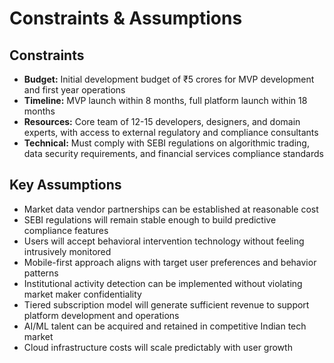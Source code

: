 # Constraints & Assumptions

## Constraints

- **Budget:** Initial development budget of ₹5 crores for MVP development and first year operations
- **Timeline:** MVP launch within 8 months, full platform launch within 18 months
- **Resources:** Core team of 12-15 developers, designers, and domain experts, with access to external regulatory and compliance consultants
- **Technical:** Must comply with SEBI regulations on algorithmic trading, data security requirements, and financial services compliance standards

## Key Assumptions

- Market data vendor partnerships can be established at reasonable cost
- SEBI regulations will remain stable enough to build predictive compliance features
- Users will accept behavioral intervention technology without feeling intrusively monitored
- Mobile-first approach aligns with target user preferences and behavior patterns
- Institutional activity detection can be implemented without violating market maker confidentiality
- Tiered subscription model will generate sufficient revenue to support platform development and operations
- AI/ML talent can be acquired and retained in competitive Indian tech market
- Cloud infrastructure costs will scale predictably with user growth
